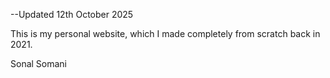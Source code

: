 --Updated 12th October 2025

This is my personal website, which I made completely from scratch back in 2021.

Sonal Somani
